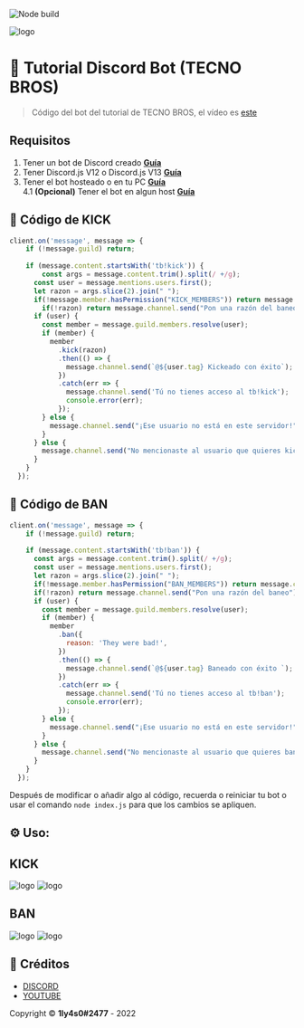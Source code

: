 ![Node build](https://github.com/eritislami/evobot/actions/workflows/node.yml/badge.svg)

![logo](https://cdn.discordapp.com/attachments/933698201486237716/947555143795228682/Diseno_sin_titulo_22.png)

# 🤖 Tutorial Discord Bot (TECNO BROS)
> Código del bot del tutorial de TECNO BROS, el vídeo es [este](link)
## Requisitos

1. Tener un bot de Discord creado **[Guía](A)**
2. Tener Discord.js V12 o Discord.js V13 **[Guía](A)**
3. Tener el bot hosteado o en tu PC **[Guía](A)**  
4.1 **(Opcional)** Tener el bot en algun host **[Guía](A)**

## 🚀 Código de KICK

```js
client.on('message', message => {
    if (!message.guild) return;
  
    if (message.content.startsWith('tb!kick')) {
        const args = message.content.trim().split(/ +/g);
      const user = message.mentions.users.first();
      let razon = args.slice(2).join(" ");
      if(!message.member.hasPermission("KICK_MEMBERS")) return message.channel.send("No tienes permisos para kickear a usuarios");
        if(!razon) return message.channel.send("Pon una razón del baneo");
      if (user) {
        const member = message.guild.members.resolve(user);
        if (member) {
          member
            .kick(razon)
            .then(() => {
              message.channel.send(`@${user.tag} Kickeado con éxito`);
            })
            .catch(err => {
              message.channel.send('Tú no tienes acceso al tb!kick');
              console.error(err);
            });
        } else {
          message.channel.send("¡Ese usuario no está en este servidor!");
        }
      } else {
        message.channel.send("No mencionaste al usuario que quieres kickear");
      }
    }
  });
```
## 🚀 Código de BAN

```js
client.on('message', message => {
    if (!message.guild) return;
  
    if (message.content.startsWith('tb!ban')) {
      const args = message.content.trim().split(/ +/g);
      const user = message.mentions.users.first();
      let razon = args.slice(2).join(" ");
      if(!message.member.hasPermission("BAN_MEMBERS")) return message.channel.send("No tienes permisos para banear a usuarios");
      if(!razon) return message.channel.send("Pon una razón del baneo");
      if (user) {
        const member = message.guild.members.resolve(user);
        if (member) {
          member
            .ban({
              reason: 'They were bad!',
            })
            .then(() => {
              message.channel.send(`@${user.tag} Baneado con éxito `);
            })
            .catch(err => {
              message.channel.send('Tú no tienes acceso al tb!ban');
              console.error(err);
            });
        } else {
          message.channel.send("¡Ese usuario no está en este servidor!");
        }
      } else {
        message.channel.send("No mencionaste al usuario que quieres banear");
      }
    }
  });
```
Después de modificar o añadir algo al código, recuerda o reiniciar tu bot o usar el comando `node index.js` para que los cambios se apliquen.

## ⚙️ Uso:

## KICK
![logo](https://cdn.discordapp.com/attachments/933698201486237716/947560035570053200/unknown.png)
![logo](https://cdn.discordapp.com/attachments/933698201486237716/947560638769659915/unknown.png)




## BAN
![logo](https://cdn.discordapp.com/attachments/933698201486237716/947561623982329936/unknown.png)
![logo](https://cdn.discordapp.com/attachments/933698201486237716/947561743876493422/unknown.png)

## 📝 Créditos
* [DISCORD](https://discord.gg/PsgT32y8nn)
* [YOUTUBE](https://youtube.com/tecnobros)

Copyright © **1ly4s0#2477** - 2022
